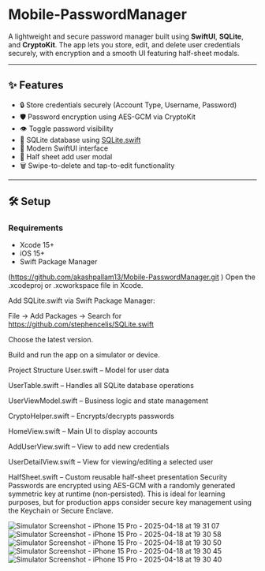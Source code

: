 # Mobile-PasswordManager
A lightweight and secure password manager built using **SwiftUI**, **SQLite**, and **CryptoKit**. The app lets you store, edit, and delete user credentials securely, with encryption and a smooth UI featuring half-sheet modals.

---

## ✨ Features

- 🔒 Store credentials securely (Account Type, Username, Password)
- 🛡 Password encryption using AES-GCM via CryptoKit
- 👁 Toggle password visibility
- 🧾 SQLite database using [SQLite.swift](https://github.com/stephencelis/SQLite.swift)
- 📱 Modern SwiftUI interface
- 🧩 Half sheet add user modal
- 🗑 Swipe-to-delete and tap-to-edit functionality

---

## 🛠 Setup

### Requirements
- Xcode 15+
- iOS 15+
- Swift Package Manager

(https://github.com/akashpallam13/Mobile-PasswordManager.git )
Open the .xcodeproj or .xcworkspace file in Xcode.

Add SQLite.swift via Swift Package Manager:

File → Add Packages → Search for https://github.com/stephencelis/SQLite.swift

Choose the latest version.

Build and run the app on a simulator or device.

Project Structure
User.swift – Model for user data

UserTable.swift – Handles all SQLite database operations

UserViewModel.swift – Business logic and state management

CryptoHelper.swift – Encrypts/decrypts passwords

HomeView.swift – Main UI to display accounts

AddUserView.swift – View to add new credentials


UserDetailView.swift – View for viewing/editing a selected user

HalfSheet.swift – Custom reusable half-sheet presentation
 Security
Passwords are encrypted using AES-GCM with a randomly generated symmetric key at runtime (non-persisted). This is ideal for learning purposes, but for production apps consider secure key management using the Keychain or Secure Enclave.

![Simulator Screenshot - iPhone 15 Pro - 2025-04-18 at 19 31 07](https://github.com/user-attachments/assets/fb9336cb-53d3-4191-86be-d441230972d3)
![Simulator Screenshot - iPhone 15 Pro - 2025-04-18 at 19 30 58](https://github.com/user-attachments/assets/1b26872f-f59b-43ea-9e04-1add5b4ba0d7)
![Simulator Screenshot - iPhone 15 Pro - 2025-04-18 at 19 30 50](https://github.com/user-attachments/assets/c157f668-fb49-44e6-8ae9-3c2804c34ba6)
![Simulator Screenshot - iPhone 15 Pro - 2025-04-18 at 19 30 45](https://github.com/user-attachments/assets/9e40be1b-61b7-4786-b80f-3b4c2d6a6dc5)
![Simulator Screenshot - iPhone 15 Pro - 2025-04-18 at 19 30 40](https://github.com/user-attachments/assets/aef0c35d-1add-4d43-ba9e-7bf683a6b826)

